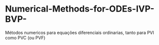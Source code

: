 # Numerical-Methods-for-ODEs-IVP-BVP-
Métodos numericos para equações diferenciais ordinarias, tanto para PVI como PVC (ou PVF)
